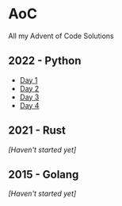 # AoC
All my Advent of Code Solutions

## 2022 - Python
* [Day 1](https://github.com/cadecuddy/AoC/tree/main/2022/01)
* [Day 2](https://github.com/cadecuddy/AoC/tree/main/2022/02)
* [Day 3](https://github.com/cadecuddy/AoC/tree/main/2022/03)
* [Day 4](https://github.com/cadecuddy/AoC/tree/main/2022/04)

## 2021 - Rust
_[Haven't started yet]_

## 2015 - Golang
_[Haven't started yet]_
